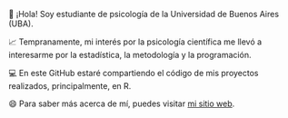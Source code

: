 👋 ¡Hola! Soy estudiante de psicología de la Universidad de Buenos Aires (UBA).

📈 Tempranamente, mi interés por la psicología científica me llevó a interesarme por la estadística, la metodología y la programación. 

💻 En este GitHub estaré compartiendo el código de mis proyectos realizados, principalmente, en R.  

😄 Para saber más acerca de mí, puedes visitar [mi sitio web](http://francosbenitez.netlify.app).  


